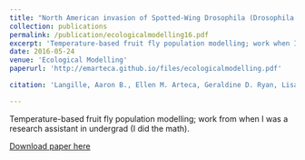 ```yaml
---
title: "North American invasion of Spotted-Wing Drosophila (Drosophila suzukii): A mechanistic model of population dynamics"
collection: publications
permalink: /publication/ecologicalmodelling16.pdf
excerpt: 'Temperature-based fruit fly population modelling; work when I was a research assistant in undergrad (I did the math).'
date: 2016-05-24
venue: 'Ecological Modelling'
paperurl: 'http://emarteca.github.io/files/ecologicalmodelling.pdf'

citation: 'Langille, Aaron B., Ellen M. Arteca, Geraldine D. Ryan, Lisa M. Emiljanowicz, and Jonathan A. Newman. &quot;North American invasion of Spotted-Wing Drosophila (Drosophila suzukii): a mechanistic model of population dynamics.&quot; <i>Ecological modelling</i> 336 (2016): 70-81.'

---
```

Temperature-based fruit fly population modelling; work from when I was a research assistant in undergrad (I did the math).

[Download paper here](http://emarteca.github.io/files/ecologicalmodelling16.pdf)

